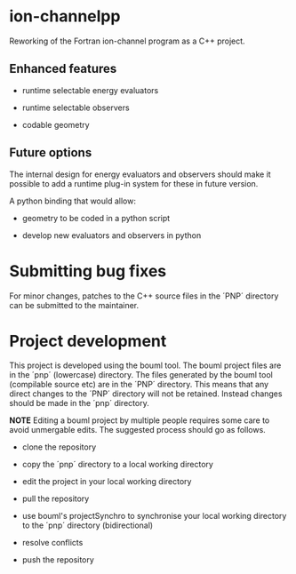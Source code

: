 # ion-channelpp

Reworking of the Fortran ion-channel program as a C++ project.

## Enhanced features

* runtime selectable energy evaluators

* runtime selectable observers

* codable geometry 

## Future options

The internal design for energy evaluators and observers should make it
possible to add a runtime plug-in system for these in future version.

A python binding that would allow:

 * geometry to be coded in a python script
 
 * develop new evaluators and observers in python

# Submitting bug fixes

For minor changes, patches to the C++ source files in the ´PNP´
directory can be submitted to the maintainer.

# Project development

This project is developed using the bouml tool. The bouml project
files are in the ´pnp´ (lowercase) directory. The files generated 
by the bouml tool (compilable source etc) are in the ´PNP´ directory.
This means that any direct changes to the ´PNP´ directory will not be 
retained. Instead changes should be made in the ´pnp´ directory.

**NOTE** Editing a bouml project by multiple people requires some care 
to avoid unmergable edits. The suggested process should go as follows.

* clone the repository

* copy the ´pnp´ directory to a local working directory

* edit the project in your local working directory

* pull the repository 

* use bouml's projectSynchro to synchronise your local working
 directory to the ´pnp´ directory (bidirectional)

* resolve conflicts

* push the repository

